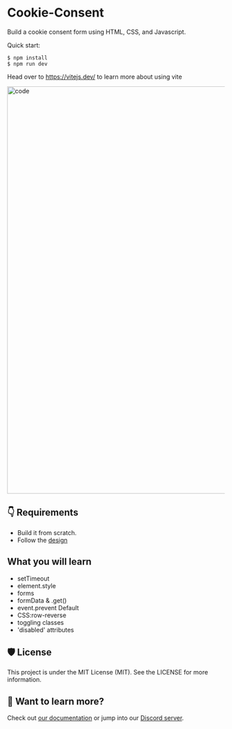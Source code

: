 # Cookie-Consent

Build a cookie consent form using HTML, CSS, and Javascript.

Quick start:

```
$ npm install
$ npm run dev
````

Head over to https://vitejs.dev/ to learn more about using vite


<img width="944" alt="code" src="https://github.com/JavascriptDon/Javascript-Fundamentals/assets/101202952/c1cc3bb6-3e01-4e21-96d7-b6ffaabdd539">


## 👇 Requirements

- Build it from scratch. 
- Follow the [design](https://www.figma.com/file/hE5klIn1AEQ9XWZWmurs7y/Learning-Journal%2FBlog?type=design&node-id=0-1&t=9jTBcVRdwBeOetzc-0)

## What you will learn

- setTimeout
- element.style
- forms
- formData & .get()
- event.prevent Default
- CSS:row-reverse
- toggling classes
- 'disabled' attributes

## 🛡️ License

This project is under the MIT License (MIT). See the LICENSE for more information.

## 👀 Want to learn more?

Check out [our documentation](https://docs.astro.build) or jump into our [Discord server](https://astro.build/chat).

